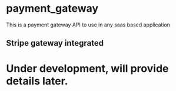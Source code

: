 # payment_gateway
This is a payment gateway API to use in any saas based application
## **Stripe gateway integrated**
# Under development, will provide details later.
